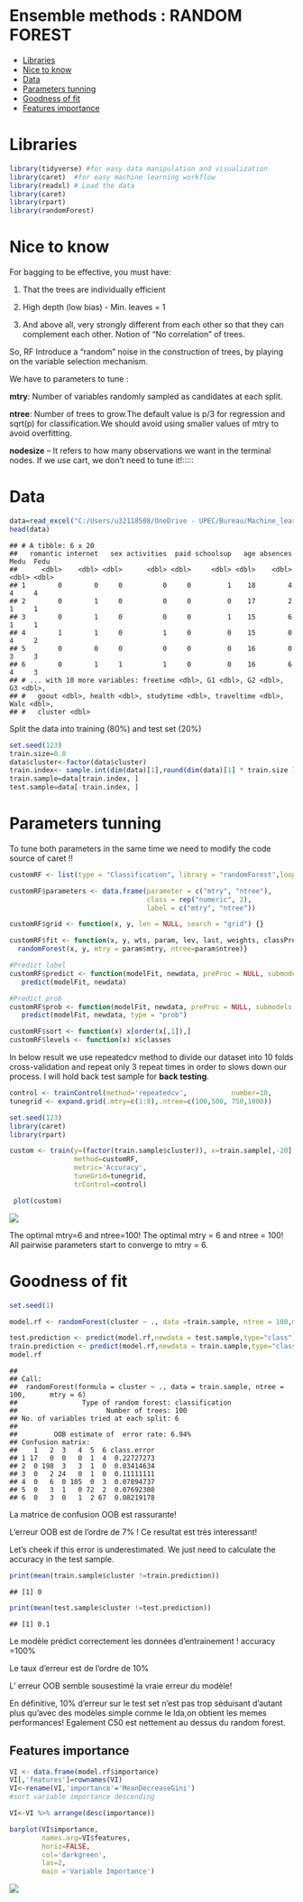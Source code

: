 Ensemble methods : RANDOM FOREST
================

-   [Libraries](#libraries)
-   [Nice to know](#nice-to-know)
-   [Data](#data)
-   [Parameters tunning](#parameters-tunning)
-   [Goodness of fit](#goodness-of-fit)
-   [Features importance](#features-importance)

# Libraries

``` r
library(tidyverse) #for easy data manipulation and visualization
library(caret)  #for easy machine learning workflow
library(readxl) # Load the data
library(caret)
library(rpart)
library(randomForest)
```

# Nice to know

For bagging to be effective, you must have:

1.  That the trees are individually efficient

2.  High depth (low bias) - Min. leaves = 1

3.  And above all, very strongly different from each other so that they
    can complement each other. Notion of “No correlation” of trees.

So, RF Introduce a “random” noise in the construction of trees, by
playing on the variable selection mechanism.

We have to parameters to tune :

**mtry**: Number of variables randomly sampled as candidates at each split.

**ntree**: Number of trees to grow.The default value is p/3 for regression
and sqrt(p) for classification.We should avoid using smaller values of
mtry to avoid overfitting.

**nodesize** – It refers to how many observations we want in the terminal
nodes. If we use cart, we don’t need to tune it!:::::

# Data

``` r
data=read_excel("C:/Users/u32118508/OneDrive - UPEC/Bureau/Machine_learning_journey/Machine_learning_journey/OUTPUT/output_tp1.xlsx")
head(data)
```

    ## # A tibble: 6 x 20
    ##   romantic internet   sex activities  paid schoolsup   age absences  Medu  Fedu
    ##      <dbl>    <dbl> <dbl>      <dbl> <dbl>     <dbl> <dbl>    <dbl> <dbl> <dbl>
    ## 1        0        0     0          0     0         1    18        4     4     4
    ## 2        0        1     0          0     0         0    17        2     1     1
    ## 3        0        1     0          0     0         1    15        6     1     1
    ## 4        1        1     0          1     0         0    15        0     4     2
    ## 5        0        0     0          0     0         0    16        0     3     3
    ## 6        0        1     1          1     0         0    16        6     4     3
    ## # ... with 10 more variables: freetime <dbl>, G1 <dbl>, G2 <dbl>, G3 <dbl>,
    ## #   goout <dbl>, health <dbl>, studytime <dbl>, traveltime <dbl>, Walc <dbl>,
    ## #   cluster <dbl>

Split the data into training (80%) and test set (20%)

``` r
set.seed(123)
train.size=0.8
data$cluster<-factor(data$cluster)
train.index<- sample.int(dim(data)[1],round(dim(data)[1] * train.size ))
train.sample=data[train.index, ]
test.sample=data[-train.index, ]
```

# Parameters tunning

To tune both parameters in the same time we need to modify the code
source of caret !!

``` r
customRF <- list(type = "Classification", library = "randomForest",loop = NULL)

customRF$parameters <- data.frame(parameter = c("mtry", "ntree"),
                                  class = rep("numeric", 2),
                                  label = c("mtry", "ntree"))

customRF$grid <- function(x, y, len = NULL, search = "grid") {}

customRF$fit <- function(x, y, wts, param, lev, last, weights, classProbs) {
  randomForest(x, y, mtry = param$mtry, ntree=param$ntree)}

#Predict label
customRF$predict <- function(modelFit, newdata, preProc = NULL, submodels = NULL)
   predict(modelFit, newdata)

#Predict prob
customRF$prob <- function(modelFit, newdata, preProc = NULL, submodels = NULL)
   predict(modelFit, newdata, type = "prob")

customRF$sort <- function(x) x[order(x[,1]),]
customRF$levels <- function(x) x$classes
```

In below result we use repeatedcv method to divide our dataset into 10
folds cross-validation and repeat only 3 repeat times in order to slows
down our process. I will hold back test sample for **back testing**.

``` r
control <- trainControl(method='repeatedcv',           number=10,          repeats=3)
tunegrid <- expand.grid(.mtry=c(1:8),.ntree=c(100,500, 750,1000))

set.seed(123)
library(caret)
library(rpart)

custom <- train(y=(factor(train.sample$cluster)), x=train.sample[,-20], 
                method=customRF, 
                metric='Accuracy', 
                tuneGrid=tunegrid, 
                trControl=control)

 plot(custom)
```

![](06_Random_Forest_files/figure-gfm/unnamed-chunk-5-1.png)<!-- -->

The optimal mtry=6 and ntree=100! The optimal mtry = 6 and ntree = 100!
All pairwise parameters start to converge to mtry = 6.

# Goodness of fit

``` r
set.seed(1)

model.rf <- randomForest(cluster ~ ., data =train.sample, ntree = 100,mtry=6)

test.prediction <- predict(model.rf,newdata = test.sample,type="class")
train.prediction <- predict(model.rf,newdata = train.sample,type="class")
model.rf
```

    ## 
    ## Call:
    ##  randomForest(formula = cluster ~ ., data = train.sample, ntree = 100,      mtry = 6) 
    ##                Type of random forest: classification
    ##                      Number of trees: 100
    ## No. of variables tried at each split: 6
    ## 
    ##         OOB estimate of  error rate: 6.94%
    ## Confusion matrix:
    ##    1   2  3   4  5  6 class.error
    ## 1 17   0  0   0  1  4  0.22727273
    ## 2  0 198  3   3  1  0  0.03414634
    ## 3  0   2 24   0  1  0  0.11111111
    ## 4  0   6  0 105  0  3  0.07894737
    ## 5  0   3  1   0 72  2  0.07692308
    ## 6  0   3  0   1  2 67  0.08219178

La matrice de confusion OOB est rassurante!

L’erreur OOB est de l’ordre de 7% ! Ce resultat est très interessant!

Let’s cheek if this error is underestimated. We just need to calculate
the accuracy in the test sample.

``` r
print(mean(train.sample$cluster !=train.prediction))
```

    ## [1] 0

``` r
print(mean(test.sample$cluster !=test.prediction))
```

    ## [1] 0.1

Le modèle prédict correctement les données d’entrainement ! accuracy
=100%

Le taux d’erreur est de l’ordre de 10%

L’ erreur OOB semble sousestimé la vraie erreur du modèle!

En définitive, 10% d’erreur sur le test set n’est pas trop séduisant
d’autant plus qu’avec des modèles simple comme le lda,on obtient les
memes performances! Egalement C50 est nettement au dessus du random
forest.

## Features importance

``` r
VI <- data.frame(model.rf$importance)
VI[,'features']=rownames(VI)
VI<-rename(VI,'importance'='MeanDecreaseGini')
#sort variable importance descending

VI<-VI %>% arrange(desc(importance))

barplot(VI$importance,
        names.arg=VI$features,
        horiz=FALSE,
        col='darkgreen',
        las=2,
        main ='Variable Importance')
```

![](06_Random_Forest_files/figure-gfm/unnamed-chunk-8-1.png)<!-- -->

